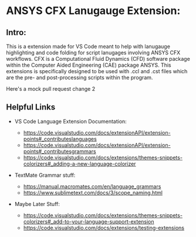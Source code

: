 # ANSYS CFX Lanugauge Extension:

## Intro:
This is a extension made for VS Code meant to help with lanugauge highlighting and code folding for script lanugages involving ANSYS CFX workflows. CFX is a Computational Fluid Dynamics (CFD) software package within the Computer Aided Engineering (CAE) package ANSYS. This extensions is specifically designed to be used with .ccl and .cst files which are the pre- and post-processing scripts within the program.

Here's a mock pull request change 2

## Helpful Links
- VS Code Language Extension Documentation:
    - https://code.visualstudio.com/docs/extensionAPI/extension-points#_contributeslanguages
    - https://code.visualstudio.com/docs/extensionAPI/extension-points#_contributesgrammars
    - https://code.visualstudio.com/docs/extensions/themes-snippets-colorizers#_adding-a-new-language-colorizer

- TextMate Grammar stuff: 
    - https://manual.macromates.com/en/language_grammars
    - https://www.sublimetext.com/docs/3/scope_naming.html

- Maybe Later Stuff:
    - https://code.visualstudio.com/docs/extensions/themes-snippets-colorizers#_add-to-your-language-support-extension
    - https://code.visualstudio.com/docs/extensions/testing-extensions
        


